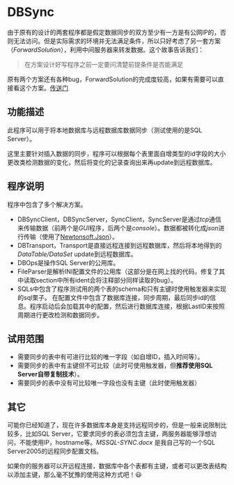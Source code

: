 # DBSync

由于原有的设计的两套程序都是假定数据同步的双方至少有一方是有公网IP的，否则无法访问。但是实际需求的环境并无法满足条件，所以只好考虑了另一套方案（*ForwardSolution*），利用中间服务器来转发数据。这个故事告诉我们：

> 在方案设计好写程序之前一定要问清楚前提条件是否能满足

原有两个方案还有各种bug，ForwardSolution的完成度较高，如果有需要可以直接看这个方案。[传送门](https://github.com/Yuvv/DBSync/tree/master/ForwardSolution "ForwardSolution")

## 功能描述

此程序可以用于将本地数据库与远程数据库数据同步（测试使用的是SQL Server）。

这里主要针对插入数据的同步，程序可以根据每个表里面自增类型的id字段的大小更改类检测数据的变化，然后将变化的记录查询出来再update到远程数据库。

## 程序说明

程序中包含了多个解决方案。

- DBSyncClient，DBSyncServer，SyncClient，SyncServer是通过*tcp*通信来传输数据（前两个是*GUI*程序，后两个是*console*）。数据都被转化成*json*进行传输（使用了[Newtonsoft.Json](https://github.com/JamesNK/Newtonsoft.Json "Newtonsoft.Json")）。
- DBTransport，Transport是直接远程连接到远程数据库，然后将本地得到的 *DataTable/DataSet* update到远程数据库。
- DBOps是操作SQL Server的公用库。
- FileParser是解析INI配置文件的公用库（这部分是在网上找的代码，修复了其中读取section中所有ident会将注释部分同样读取的bug）。
- SQLs中包含了程序测试用的两个表的schema和只有主键时使用触发器来实现的sql栗子。
在配置文件中包含了数据库连接，同步周期，最后同步id的信息。程序启动后会加载其中的配置，然后进行数据库连接，根据LastID来按照周期进行更改检测和数据同步。

## 试用范围

- 需要同步的表中有可进行比较的唯一字段（如自增ID，插入时间等）。
- 需要同步的表中有主键但不可比较（此时可使用触发器，但**推荐使用SQL Server自带复制技术**）。
- 需要同步的表中没有可比较唯一字段也没有主键（此时使用触发器）

## 其它

可能你已经知道了，现在许多数据库本身是支持远程同步的，但是一般来说限制比较多，比如SQL Server，它要求同步的表必须包含主键，两服务器能够浮想访问，不能使用IP，hostname等。*MSSQL-SYNC.docx* 是我自己写的一个SQL Server2005的远程同步配置文档。

如果你的服务器可以开远程连接，数据库中各个表都有主键，或者可以更改表结构以添加主键，那么毫不犹豫的使用这种方式吧！:smiley: